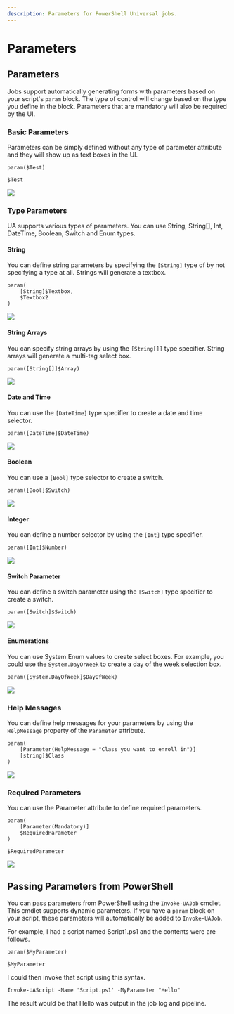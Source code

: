```yaml
---
description: Parameters for PowerShell Universal jobs.
---
```


# Parameters

## Parameters

Jobs support automatically generating forms with parameters based on your script's `param` block. The type of control will change based on the type you define in the block. Parameters that are mandatory will also be required by the UI. 

### Basic Parameters

Parameters can be simply defined without any type of parameter attribute and they will show up as text boxes in the UI. 

```text
param($Test)

$Test
```

![](../../.gitbook/assets/image%20%2887%29.png)

### Type Parameters

UA supports various types of parameters. You can use String, String\[\], Int, DateTime, Boolean, Switch and Enum types. 

#### String

You can define string parameters by specifying the `[String]` type of by not specifying a type at all. Strings will generate a textbox. 

```text
param(
    [String]$Textbox,
    $Textbox2
)
```

![](../../.gitbook/assets/image%20%28189%29.png)

#### String Arrays

You can specify string arrays by using the `[String[]]` type specifier. String arrays will generate a multi-tag select box. 

```text
param([String[]]$Array)
```

![](../../.gitbook/assets/image%20%28190%29.png)

#### Date and Time

You can use the `[DateTime]` type specifier to create a date and time selector. 

```text
param([DateTime]$DateTime)
```

![](../../.gitbook/assets/image%20%28193%29.png)

#### Boolean

You can use a `[Bool]` type selector to create a switch.

```text
param([Bool]$Switch)
```

![](../../.gitbook/assets/image%20%28186%29.png)

#### Integer 

You can define a number selector by using the `[Int]` type specifier. 

```text
param([Int]$Number)
```

![](../../.gitbook/assets/image%20%28194%29.png)

#### Switch Parameter

You can define a switch parameter using the `[Switch]` type specifier to create a switch.

```text
param([Switch]$Switch)
```

![](../../.gitbook/assets/image%20%28187%29.png)

#### Enumerations

You can use System.Enum values to create select boxes. For example, you could use the `System.DayOrWeek` to create a day of the week selection box. 

```text
param([System.DayOfWeek]$DayOfWeek)
```

![](../../.gitbook/assets/image%20%28192%29.png)

### Help Messages

You can define help messages for your parameters by using the `HelpMessage` property of the `Parameter` attribute.

```text
param(
    [Parameter(HelpMessage = "Class you want to enroll in")]
    [string]$Class
)
```

![](../../.gitbook/assets/image%20%28185%29.png)

### Required Parameters

You can use the Parameter attribute to define required parameters. 

```text
param(
    [Parameter(Mandatory)]
    $RequiredParameter
)

$RequiredParameter
```

![](../../.gitbook/assets/image%20%2886%29.png)

## Passing Parameters from PowerShell

You can pass parameters from PowerShell using the `Invoke-UAJob` cmdlet. This cmdlet supports dynamic parameters. If you have a `param` block on your script, these parameters will automatically be added to `Invoke-UAJob`. 

For example, I had a script named Script1.ps1 and the contents were are follows. 

```text
param($MyParameter)

$MyParameter
```

I could then invoke that script using this syntax. 

```text
Invoke-UAScript -Name 'Script.ps1' -MyParameter "Hello"
```

The result would be that Hello was output in the job log and pipeline. 

